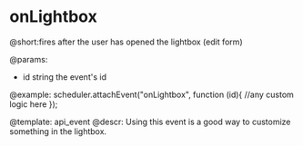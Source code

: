 onLightbox
=============

@short:fires after the user has opened the lightbox (edit form)
	

@params: 
- id	string	the event's id

@example: 
scheduler.attachEvent("onLightbox", function (id){
	//any custom logic here
});



@template:	api_event
@descr: 
Using this event is a good way to customize something in the lightbox.

